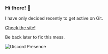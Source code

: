 ### Hi there! 👋

I have only decided recently to get active on Git.

<a href="https://new.katsie.co.uk" target="_blank">Check the site!</a>

Be back later to fix this mess.

![Discord Presence](https://lanyard-profile-readme.vercel.app/api/698543119356002384?hideDiscrim=true)
             

<!--
**katsie03/katsie03** is a ✨ _special_ ✨ repository because its `README.md` (this file) appears on your GitHub profile.

Here are some ideas to get you started:

- 🔭 I’m currently working on ...
- 🌱 I’m currently learning ...
- 👯 I’m looking to collaborate on ...
- 🤔 I’m looking for help with ...
- 💬 Ask me about ...
- 📫 How to reach me: ...
- 😄 Pronouns: ...
- ⚡ Fun fact: ...
-->
